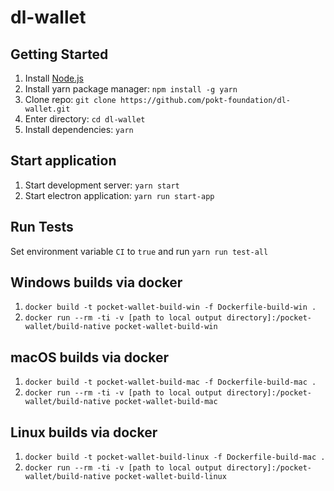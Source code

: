 # dl-wallet

## Getting Started
1. Install [Node.js](https://nodejs.org/en/)
2. Install yarn package manager: `npm install -g yarn`
3. Clone repo: `git clone https://github.com/pokt-foundation/dl-wallet.git`
4. Enter directory: `cd dl-wallet`
5. Install dependencies: `yarn`

## Start application
1. Start development server: `yarn start`
2. Start electron application: `yarn run start-app`

## Run Tests
Set environment variable `CI` to `true` and run `yarn run test-all`

## Windows builds via docker
1. `docker build -t pocket-wallet-build-win -f Dockerfile-build-win .`
2. `docker run --rm -ti -v [path to local output directory]:/pocket-wallet/build-native pocket-wallet-build-win`

## macOS builds via docker
1. `docker build -t pocket-wallet-build-mac -f Dockerfile-build-mac .`
2. `docker run --rm -ti -v [path to local output directory]:/pocket-wallet/build-native pocket-wallet-build-mac`

## Linux builds via docker
1. `docker build -t pocket-wallet-build-linux -f Dockerfile-build-mac .`
2. `docker run --rm -ti -v [path to local output directory]:/pocket-wallet/build-native pocket-wallet-build-linux`

